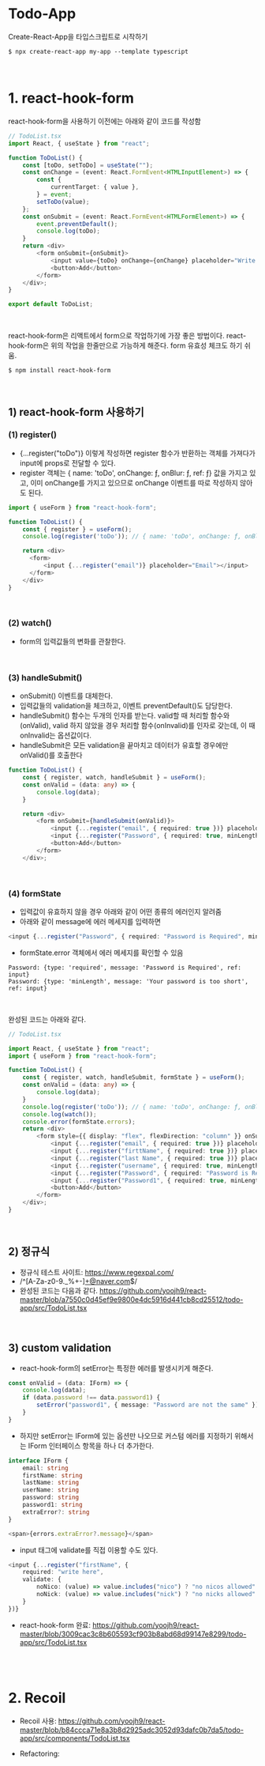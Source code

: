 # Todo-App  

Create-React-App을 타입스크립트로 시작하기

```
$ npx create-react-app my-app --template typescript
```

<br>

# 1. react-hook-form
react-hook-form을 사용하기 이전에는 아래와 같이 코드를 작성함

```TypeScript
// TodoList.tsx
import React, { useState } from "react";

function ToDoList() {
    const [toDo, setToDo] = useState("");
    const onChange = (event: React.FormEvent<HTMLInputElement>) => {
        const {
            currentTarget: { value },
        } = event;
        setToDo(value);
    };
    const onSubmit = (event: React.FormEvent<HTMLFormElement>) => {
        event.preventDefault();
        console.log(toDo);
    }
    return <div>
        <form onSubmit={onSubmit}>
            <input value={toDo} onChange={onChange} placeholder="Write a to do"></input>
            <button>Add</button>
        </form>
    </div>;
}

export default ToDoList;
```

<br>

react-hook-form은 리액트에서 form으로 작업하기에 가장 좋은 방법이다. react-hook-form은 위의 작업을 한줄만으로 가능하게 해준다. form 유효성 체크도 하기 쉬움.


```
$ npm install react-hook-form
```

<br>

## 1) react-hook-form 사용하기

### (1) register()
 - {...register("toDo")} 이렇게 작성하면 register 함수가 반환하는 객체를 가져다가 input에 props로 전달할 수 있다.
 - register 객체는 { name: 'toDo', onChange: ƒ, onBlur: ƒ, ref: ƒ} 값을 가지고 있고, 이미 onChange를 가지고 있으므로 onChange 이벤트를 따로 작성하지 않아도 된다.

```TypeScript
import { useForm } from "react-hook-form";

function ToDoList() {
    const { register } = useForm();
    console.log(register('toDo')); // { name: 'toDo', onChange: ƒ, onBlur: ƒ, ref: ƒ}

    return <div>
      <form>
          <input {...register("email")} placeholder="Email"></input>
      </form>
    </div>
}
```

<br>

### (2) watch()
 - form의 입력값들의 변화를 관찰한다.

<br>

### (3) handleSubmit()
 - onSubmit() 이벤트를 대체한다.
 - 입력값들의 validation을 체크하고, 이벤트 preventDefault()도 담당한다.
 - handleSubmit() 함수는 두개의 인자를 받는다. valid할 때 처리할 함수와(onValid), valid 하지 않았을 경우 처리할 함수(onInvalid)를 인자로 갖는데, 이 때 onInvalid는 옵션값이다.
 - handleSubmit은 모든 validation을 끝마치고 데이터가 유효할 경우에만 onValid()를 호출한다

```TypeScript
function ToDoList() {
    const { register, watch, handleSubmit } = useForm();
    const onValid = (data: any) => {
        console.log(data);
    }

    return <div>
        <form onSubmit={handleSubmit(onValid)}>
            <input {...register("email", { required: true })} placeholder="Email"></input>
            <input {...register("Password", { required: true, minLength: 5 })} placeholder="Password"></input>
            <button>Add</button>
        </form>
    </div>;
```

<br>

### (4) formState
 - 입력값이 유효하지 않을 경우 아래와 같이 어떤 종류의 에러인지 알려줌
 - 아래와 같이 message에 에러 메세지를 입력하면

 ```TypeScript
<input {...register("Password", { required: "Password is Required", minLength: { value: 5, message: "Your password is too short" }})} placeholder="Password"></input>

 ```

 - formState.error 객체에서 에러 메세지를 확인할 수 있음

 ```
 Password: {type: 'required', message: 'Password is Required', ref: input}
 Password: {type: 'minLength', message: 'Your password is too short', ref: input}
 ```
 
 <br>

완성된 코드는 아래와 같다.

```TypeScript
// TodoList.tsx

import React, { useState } from "react";
import { useForm } from "react-hook-form";

function ToDoList() {
    const { register, watch, handleSubmit, formState } = useForm();
    const onValid = (data: any) => {
        console.log(data);
    }
    console.log(register('toDo')); // { name: 'toDo', onChange: ƒ, onBlur: ƒ, ref: ƒ}
    console.log(watch());
    console.error(formState.errors);
    return <div>
        <form style={{ display: "flex", flexDirection: "column" }} onSubmit={handleSubmit(onValid)}>
            <input {...register("email", { required: true })} placeholder="Email"></input>
            <input {...register("firttName", { required: true })} placeholder="First Name"></input>
            <input {...register("last Name", { required: true })} placeholder="Last Name"></input>
            <input {...register("username", { required: true, minLength: 10 })} placeholder="Username"></input>
            <input {...register("Password", { required: "Password is Required", minLength: { value: 5, message: "Your password is too short" } })} placeholder="Password"></input>
            <input {...register("Password1", { required: true, minLength: 5 })} placeholder="Password1"></input>
            <button>Add</button>
        </form>
    </div>;
}
```

<br>

## 2) 정규식
- 정규식 테스트 사이트: https://www.regexpal.com/
- /^[A-Za-z0-9._%+-]+@naver.com$/
- 완성된 코드는 다음과 같다. https://github.com/yoojh9/react-master/blob/a7550c0d45ef9e9800e4dc5916d441cb8cd25512/todo-app/src/TodoList.tsx

<br>

## 3) custom validation
- react-hook-form의 setError는 특정한 에러를 발생시키게 해준다.

```TypeScript
const onValid = (data: IForm) => {
    console.log(data);
    if (data.password !== data.password1) {
        setError("password1", { message: "Password are not the same" })
    }
}
```

- 하지만 setError는 IForm에 있는 옵션만 나오므로 커스텀 에러를 지정하기 위해서는 IForm 인터페이스 항목을 하나 더 추가한다.

```TypeScript
interface IForm {
    email: string
    firstName: string
    lastName: string
    userName: string
    password: string
    password1: string
    extraError?: string
}

<span>{errors.extraError?.message}</span>
```

- input 태그에 validate를 직접 이용할 수도 있다.

```TypeScript
<input {...register("firstName", {
    required: "write here",
    validate: {
        noNico: (value) => value.includes("nico") ? "no nicos allowed" : true,
        noNick: (value) => value.includes("nick") ? "no nicks allowed" : true
    }
})}
```

- react-hook-form 완료: https://github.com/yoojh9/react-master/blob/3009cac3c8b605593cf903b8abd68d99147e8299/todo-app/src/TodoList.tsx

<br><br>


# 2. Recoil
- Recoil 사용: https://github.com/yoojh9/react-master/blob/b84ccca71e8a3b8d2925adc3052d93dafc0b7da5/todo-app/src/components/TodoList.tsx

- Refactoring: 

